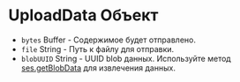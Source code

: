 # UploadData Объект

* `bytes` Buffer - Содержимое будет отправлено.
* `file` String - Путь к файлу для отправки.
* `blobUUID` String - UUID blob данных. Используйте метод [ses.getBlobData](../session.md#sesgetblobdataidentifier-callback) для извлечения данных.